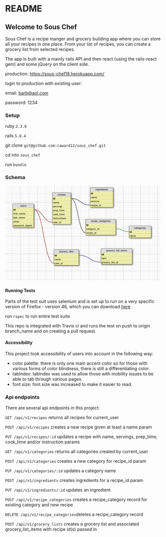 # README

## Welcome to Sous Chef
Sous Chef is a recipe manger and grocery building app where you can store all your recipes in one place. From your list of recipes, you can create a grocery list from selected recipes.

The app is built with a mainly rails API and then react (using the rails-react gem) and some jQuery on the client side.

production: https://sous-chef18.herokuapp.com/

login to production with existing user:

  email: barb@aol.com

  password: 1234

### Setup

ruby `2.3.0`

rails `5.0.4`

git clone `git@github.com:caward12/sous_chef.git`

cd into `sous_chef`

run  `bundle`


### Schema

![schema pic](app/assets/images/sous_chef_schema.png)

#### Running Tests
Parts of the test suit uses selenium and is set up to run on a very specific version of Firefox - version 46, which you can download [here](https://www.softexia.com/windows/web-browsers/firefox-46)

run  `rspec` to run entire test suite

This repo is integrated with Travis ci and runs the test on push to origin branch_name and on creating a pull request.

#### Accessibility
This project took accessibility of users into account in the following way:
- color palette: there is only one main accent color so for those with various forms of color blindness, there is still a differentiating color.
- tabIndex: tabIndex was used to allow those with mobility issues to be able to tab through various pages.
- font size: font size was increased to make it easier to read.


### Api endpoints
There are several api endpoints in this project:

`GET /api/v1/recipes` returns all recipes for current_user

`POST /api/v1/recipes` creates a new recipe given at least a name param

`PUT /api/v1/recipes/:id` updates a recipe with name, servings, prep_time, cook_time and/or instruction params

`GET /api/v1/categories` returns all categories created by current_user

`POST /api/v1/categories` creates a new category for recipe_id param

`PUT /api/v1/categories/:id` updates a category name

`POST /api/v1/ingredients` creates ingredients for a recipe_id param

`PUT /api/v1/ingredients/:id` updates an ingredient

`POST /api/v1/recipe_categories` creates a recipe_category record for existing category and new recipe

`DELETE /api/v1/recipe_categories`deletes a recipe_category record

`POST /api/v1/grocery_lists` creates a grocery list and associated grocery_list_items with recipe id(s) passed in
